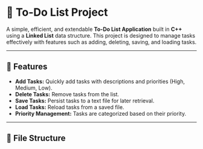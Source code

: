 # 📝 To-Do List Project

A simple, efficient, and extendable **To-Do List Application** built in **C++** using a **Linked List** data structure. This project is designed to manage tasks effectively with features such as adding, deleting, saving, and loading tasks.

---

## 🌟 Features

- **Add Tasks:** Quickly add tasks with descriptions and priorities (High, Medium, Low).
- **Delete Tasks:** Remove tasks from the list.
- **Save Tasks:** Persist tasks to a text file for later retrieval.
- **Load Tasks:** Reload tasks from a saved file.
- **Priority Management:** Tasks are categorized based on their priority.
  
---

## 📁 File Structure

